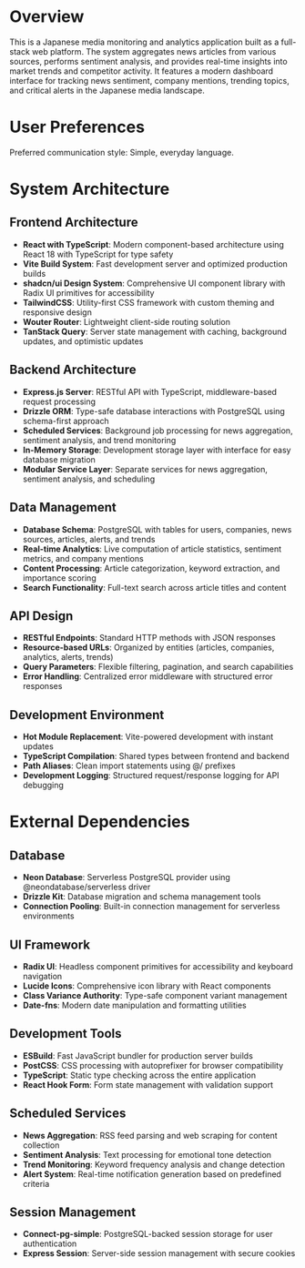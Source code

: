 # Overview

This is a Japanese media monitoring and analytics application built as a full-stack web platform. The system aggregates news articles from various sources, performs sentiment analysis, and provides real-time insights into market trends and competitor activity. It features a modern dashboard interface for tracking news sentiment, company mentions, trending topics, and critical alerts in the Japanese media landscape.

# User Preferences

Preferred communication style: Simple, everyday language.

# System Architecture

## Frontend Architecture
- **React with TypeScript**: Modern component-based architecture using React 18 with TypeScript for type safety
- **Vite Build System**: Fast development server and optimized production builds
- **shadcn/ui Design System**: Comprehensive UI component library with Radix UI primitives for accessibility
- **TailwindCSS**: Utility-first CSS framework with custom theming and responsive design
- **Wouter Router**: Lightweight client-side routing solution
- **TanStack Query**: Server state management with caching, background updates, and optimistic updates

## Backend Architecture
- **Express.js Server**: RESTful API with TypeScript, middleware-based request processing
- **Drizzle ORM**: Type-safe database interactions with PostgreSQL using schema-first approach
- **Scheduled Services**: Background job processing for news aggregation, sentiment analysis, and trend monitoring
- **In-Memory Storage**: Development storage layer with interface for easy database migration
- **Modular Service Layer**: Separate services for news aggregation, sentiment analysis, and scheduling

## Data Management
- **Database Schema**: PostgreSQL with tables for users, companies, news sources, articles, alerts, and trends
- **Real-time Analytics**: Live computation of article statistics, sentiment metrics, and company mentions
- **Content Processing**: Article categorization, keyword extraction, and importance scoring
- **Search Functionality**: Full-text search across article titles and content

## API Design
- **RESTful Endpoints**: Standard HTTP methods with JSON responses
- **Resource-based URLs**: Organized by entities (articles, companies, analytics, alerts, trends)
- **Query Parameters**: Flexible filtering, pagination, and search capabilities
- **Error Handling**: Centralized error middleware with structured error responses

## Development Environment
- **Hot Module Replacement**: Vite-powered development with instant updates
- **TypeScript Compilation**: Shared types between frontend and backend
- **Path Aliases**: Clean import statements using @/ prefixes
- **Development Logging**: Structured request/response logging for API debugging

# External Dependencies

## Database
- **Neon Database**: Serverless PostgreSQL provider using @neondatabase/serverless driver
- **Drizzle Kit**: Database migration and schema management tools
- **Connection Pooling**: Built-in connection management for serverless environments

## UI Framework
- **Radix UI**: Headless component primitives for accessibility and keyboard navigation
- **Lucide Icons**: Comprehensive icon library with React components
- **Class Variance Authority**: Type-safe component variant management
- **Date-fns**: Modern date manipulation and formatting utilities

## Development Tools
- **ESBuild**: Fast JavaScript bundler for production server builds
- **PostCSS**: CSS processing with autoprefixer for browser compatibility
- **TypeScript**: Static type checking across the entire application
- **React Hook Form**: Form state management with validation support

## Scheduled Services
- **News Aggregation**: RSS feed parsing and web scraping for content collection
- **Sentiment Analysis**: Text processing for emotional tone detection
- **Trend Monitoring**: Keyword frequency analysis and change detection
- **Alert System**: Real-time notification generation based on predefined criteria

## Session Management
- **Connect-pg-simple**: PostgreSQL-backed session storage for user authentication
- **Express Session**: Server-side session management with secure cookies